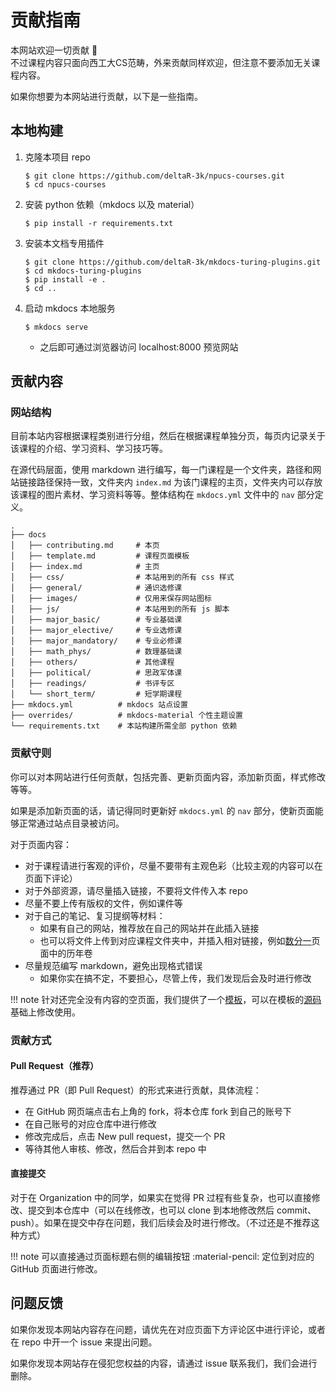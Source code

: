 # 贡献指南

本网站欢迎一切贡献 🎉  
不过课程内容只面向西工大CS范畴，外来贡献同样欢迎，但注意不要添加无关课程内容。

如果你想要为本网站进行贡献，以下是一些指南。

## 本地构建
1. 克隆本项目 repo
    ```shell
    $ git clone https://github.com/deltaR-3k/npucs-courses.git
    $ cd npucs-courses
    ```
2. 安装 python 依赖（mkdocs 以及 material）
    ```shell
    $ pip install -r requirements.txt
    ```
3. 安装本文档专用插件
    ```shell
    $ git clone https://github.com/deltaR-3k/mkdocs-turing-plugins.git
    $ cd mkdocs-turing-plugins
    $ pip install -e .
    $ cd ..
    ```
4. 启动 mkdocs 本地服务
    ```shell
    $ mkdocs serve
    ```
    - 之后即可通过浏览器访问 localhost:8000 预览网站

## 贡献内容
### 网站结构
目前本站内容根据课程类别进行分组，然后在根据课程单独分页，每页内记录关于该课程的介绍、学习资料、学习技巧等。

在源代码层面，使用 markdown 进行编写，每一门课程是一个文件夹，路径和网站链接路径保持一致，文件夹内 `index.md` 为该门课程的主页，文件夹内可以存放该课程的图片素材、学习资料等等。整体结构在 `mkdocs.yml` 文件中的 `nav` 部分定义。

```text
.
├── docs
│   ├── contributing.md     # 本页
│   ├── template.md         # 课程页面模板
│   ├── index.md            # 主页
│   ├── css/                # 本站用到的所有 css 样式
│   ├── general/            # 通识选修课
│   ├── images/             # 仅用来保存网站图标
│   ├── js/                 # 本站用到的所有 js 脚本
│   ├── major_basic/        # 专业基础课
│   ├── major_elective/     # 专业选修课
│   ├── major_mandatory/    # 专业必修课
│   ├── math_phys/          # 数理基础课
│   ├── others/             # 其他课程
│   ├── political/          # 思政军体课
│   ├── readings/           # 书评专区
│   └── short_term/         # 短学期课程
├── mkdocs.yml          # mkdocs 站点设置
├── overrides/          # mkdocs-material 个性主题设置
└── requirements.txt    # 本站构建所需全部 python 依赖
```

### 贡献守则
你可以对本网站进行任何贡献，包括完善、更新页面内容，添加新页面，样式修改等等。

如果是添加新页面的话，请记得同时更新好 `mkdocs.yml` 的 `nav` 部分，使新页面能够正常通过站点目录被访问。

对于页面内容：

- 对于课程请进行客观的评价，尽量不要带有主观色彩（比较主观的内容可以在页面下评论）
- 对于外部资源，请尽量插入链接，不要将文件传入本 repo
- 尽量不要上传有版权的文件，例如课件等
- 对于自己的笔记、复习提纲等材料：
    - 如果有自己的网站，推荐放在自己的网站并在此插入链接
    - 也可以将文件上传到对应课程文件夹中，并插入相对链接，例如[数分一](math_phys/math_analysis1/)页面中的历年卷
- 尽量规范编写 markdown，避免出现格式错误
    - 如果你实在搞不定，不要担心，尽管上传，我们发现后会及时进行修改

!!! note
    针对还完全没有内容的空页面，我们提供了一个[模板](../template/)，可以在模板的[源码](https://github.com/deltaR-3k/npucs-courses/blob/main/docs/template.md?plain=1)基础上修改使用。

### 贡献方式
#### Pull Request（推荐）
推荐通过 PR（即 Pull Request）的形式来进行贡献，具体流程：

- 在 GitHub 网页端点击右上角的 fork，将本仓库 fork 到自己的账号下
- 在自己账号的对应仓库中进行修改
- 修改完成后，点击 New pull request，提交一个 PR
- 等待其他人审核、修改，然后合并到本 repo 中

#### 直接提交
对于在 Organization 中的同学，如果实在觉得 PR 过程有些复杂，也可以直接修改、提交到本仓库中（可以在线修改，也可以 clone 到本地修改然后 commit、push）。如果在提交中存在问题，我们后续会及时进行修改。（不过还是不推荐这种方式）

!!! note
    可以直接通过页面标题右侧的编辑按钮 :material-pencil: 定位到对应的 GitHub 页面进行修改。

## 问题反馈
如果你发现本网站内容存在问题，请优先在对应页面下方评论区中进行评论，或者在 repo 中开一个 issue 来提出问题。

如果你发现本网站存在侵犯您权益的内容，请通过 issue 联系我们，我们会进行删除。